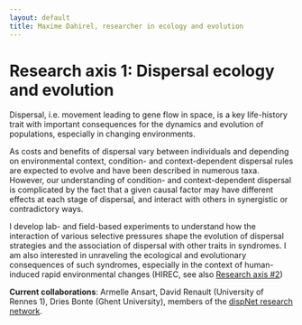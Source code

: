 ```yaml
---
layout: default
title: Maxime Dahirel, researcher in ecology and evolution
---
```


# Research axis 1: Dispersal ecology and evolution

Dispersal, i.e. movement leading to gene flow in space, is a key life-history trait with important consequences for the dynamics and evolution of populations, especially in changing environments.

As costs and benefits of dispersal vary between individuals and depending on environmental context, condition- and context-dependent dispersal rules are expected to evolve and have been described in numerous taxa. However, our understanding of condition- and context-dependent dispersal is complicated by the fact that a given causal factor may have different effects at each stage of dispersal, and interact with others in synergistic or contradictory ways.
	
I develop lab- and field-based experiments to understand how the interaction of various selective pressures shape the evolution of dispersal strategies and the association of dispersal with other traits in syndromes. I am also interested in unraveling the ecological and evolutionary consequences of such syndromes, especially in the context of human-induced rapid environmental changes (HIREC, see also [Research axis #2](https://mdahirel.github.io/urbanecology))

**Current collaborations**: Armelle Ansart, David Renault (University of Rennes 1), Dries Bonte (Ghent University), 
	members of the [dispNet research network](https://dispnet.github.io/).

